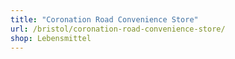 ```yaml
---
title: "Coronation Road Convenience Store"
url: /bristol/coronation-road-convenience-store/
shop: Lebensmittel
---
```

